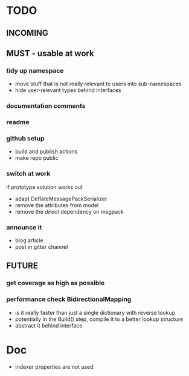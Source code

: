 # TODO

## INCOMING




## MUST - usable at work

### tidy up namespace
- move stuff that is not really relevant to users into sub-namespaces
- hide user-relevant types behind interfaces

### documentation comments

### readme

### github setup
- build and publish actions
- make repo public

### switch at work
if prototype solution works out
- adapt DeflateMessagePackSerializer
- remove the attributes from model
- remove the *direct* dependency on msgpack

### announce it
- blog article
- post in gitter channel



## FUTURE

### get coverage as high as possible

### performance check BidirectionalMapping
- is it really faster than just a single dictionary with reverse lookup
- potentially in the Build() step, compile it to a better lookup structure
- abstract it behind interface


# Doc
- indexer properties are not used